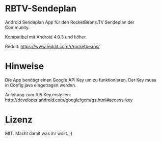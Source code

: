 # RBTV-Sendeplan

Android Sendeplan App für den RocketBeans.TV Sendeplan der Community.

Kompatibel mit Android 4.0.3 und höher.

Reddit: https://www.reddit.com/r/rocketbeans/

# Hinweise

Die App benötigt einen Google API Key um zu funktionieren. Der Key muss in Config.java eingetragen werden.

Anleitung zum API Key erstellen: http://developer.android.com/google/gcm/gs.html#access-key

# Lizenz
MIT. Macht damit was ihr wollt. ;)
